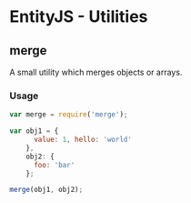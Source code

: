 # EntityJS - Utilities

## merge

A small utility which merges objects or arrays.

### Usage

```javascript
var merge = require('merge');

var obj1 = {
      value: 1, hello: 'world'
    },
    obj2: {
      foo: 'bar'
    };

merge(obj1, obj2);
```
